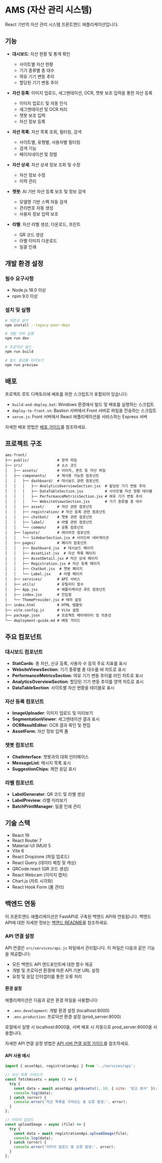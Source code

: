 # AMS (자산 관리 시스템)

React 기반의 자산 관리 시스템 프론트엔드 애플리케이션입니다.

## 기능

- **대시보드**: 자산 현황 및 통계 확인
  - 사이트별 자산 현황
  - 기기 종류별 총 대수
  - 여유 기기 변동 추이
  - 할당된 기기 변동 추이

- **자산 등록**: 이미지 업로드, 세그멘테이션, OCR, 챗봇 보조 입력을 통한 자산 등록
  - 이미지 업로드 및 자동 인식
  - 세그멘테이션 및 OCR 처리
  - 챗봇 보조 입력
  - 자산 정보 등록

- **자산 목록**: 자산 목록 조회, 필터링, 검색
  - 사이트별, 유형별, 사용자별 필터링
  - 검색 기능
  - 페이지네이션 및 정렬

- **자산 상세**: 자산 상세 정보 조회 및 수정
  - 자산 정보 수정
  - 이력 관리

- **챗봇**: AI 기반 자산 등록 보조 및 정보 검색
  - 모델명 기반 스펙 자동 검색
  - 관리번호 자동 생성
  - 사용자 정보 입력 보조

- **라벨**: 자산 라벨 생성, 다운로드, 프린트
  - QR 코드 생성
  - 라벨 이미지 다운로드
  - 일괄 인쇄

## 개발 환경 설정

### 필수 요구사항

- Node.js 18.0 이상
- npm 9.0 이상

### 설치 및 실행

```bash
# 의존성 설치
npm install --legacy-peer-deps

# 개발 서버 실행
npm run dev

# 프로덕션 빌드
npm run build

# 빌드 결과물 미리보기
npm run preview
```

## 배포

프로젝트 루트 디렉토리에 배포를 위한 스크립트가 포함되어 있습니다:

- `build-and-deploy.bat`: Windows 환경에서 빌드 및 배포를 실행하는 스크립트
- `deploy-to-front.sh`: Bastion 서버에서 Front 서버로 파일을 전송하는 스크립트
- `serve.js`: Front 서버에서 React 애플리케이션을 서비스하는 Express 서버

자세한 배포 방법은 [배포 가이드](./deployment-guide.md)를 참조하세요.

## 프로젝트 구조

```
ams-front/
├── public/             # 정적 파일
├── src/                # 소스 코드
│   ├── assets/         # 이미지, 폰트 등 자산 파일
│   ├── components/     # 재사용 가능한 컴포넌트
│   │   ├── dashboard/  # 대시보드 관련 컴포넌트
│   │   │   ├── AnalyticsOverviewSection.jsx  # 할당된 기기 변동 추이
│   │   │   ├── DataTableSection.jsx          # 사이트별 자산 현황 테이블
│   │   │   ├── PerformanceMetricsSection.jsx # 여유 기기 변동 추이
│   │   │   └── WebsiteViewsSection.jsx       # 기기 종류별 총 대수
│   │   ├── asset/      # 자산 관련 컴포넌트
│   │   ├── registration/ # 자산 등록 관련 컴포넌트
│   │   ├── chatbot/    # 챗봇 관련 컴포넌트
│   │   ├── label/      # 라벨 관련 컴포넌트
│   │   └── common/     # 공통 컴포넌트
│   ├── layouts/        # 레이아웃 컴포넌트
│   │   └── SidebarSection.jsx # 사이드바 네비게이션
│   ├── pages/          # 페이지 컴포넌트
│   │   ├── Dashboard.jsx  # 대시보드 페이지
│   │   ├── AssetList.jsx  # 자산 목록 페이지
│   │   ├── AssetDetail.jsx # 자산 상세 페이지
│   │   ├── Registration.jsx # 자산 등록 페이지
│   │   ├── Chatbot.jsx  # 챗봇 페이지
│   │   └── Label.jsx    # 라벨 페이지
│   ├── services/       # API 서비스
│   ├── utils/          # 유틸리티 함수
│   ├── App.jsx         # 애플리케이션 루트 컴포넌트
│   ├── index.jsx       # 진입점
│   └── ThemeProvider.jsx # 테마 설정
├── index.html          # HTML 템플릿
├── vite.config.js      # Vite 설정
├── package.json        # 프로젝트 메타데이터 및 의존성
└── deployment-guide.md # 배포 가이드
```

## 주요 컴포넌트

### 대시보드 컴포넌트
- **StatCards**: 총 자산, 신규 등록, 사용자 수 등의 주요 지표를 표시
- **WebsiteViewsSection**: 기기 종류별 총 대수를 바 차트로 표시
- **PerformanceMetricsSection**: 여유 기기 변동 추이를 라인 차트로 표시
- **AnalyticsOverviewSection**: 할당된 기기 변동 추이를 영역 차트로 표시
- **DataTableSection**: 사이트별 자산 현황을 테이블로 표시

### 자산 등록 컴포넌트
- **ImageUploader**: 이미지 업로드 및 미리보기
- **SegmentationViewer**: 세그멘테이션 결과 표시
- **OCRResultEditor**: OCR 결과 확인 및 편집
- **AssetForm**: 자산 정보 입력 폼

### 챗봇 컴포넌트
- **ChatInterface**: 챗봇과의 대화 인터페이스
- **MessageList**: 메시지 목록 표시
- **SuggestionChips**: 제안 응답 표시

### 라벨 컴포넌트
- **LabelGenerator**: QR 코드 및 라벨 생성
- **LabelPreview**: 라벨 미리보기
- **BatchPrintManager**: 일괄 인쇄 관리

## 기술 스택

- React 19
- React Router 7
- Material-UI (MUI) 5
- Vite 6
- React Dropzone (파일 업로드)
- React Query (데이터 페칭 및 캐싱)
- QRCode.react (QR 코드 생성)
- React Webcam (이미지 캡처)
- Chart.js (차트 시각화)
- React Hook Form (폼 관리)

## 백엔드 연동

이 프론트엔드 애플리케이션은 FastAPI로 구축된 백엔드 API와 연동됩니다. 백엔드 API에 대한 자세한 정보는 [백엔드 README](../amd-back/README.md)를 참조하세요.

### API 연결 설정

API 연결은 `src/services/api.js` 파일에서 관리됩니다. 이 파일은 다음과 같은 기능을 제공합니다:

- 모든 백엔드 API 엔드포인트에 대한 함수 제공
- 개발 및 프로덕션 환경에 따른 API 기본 URL 설정
- 요청 및 응답 인터셉터를 통한 오류 처리

#### 환경 설정

애플리케이션은 다음과 같은 환경 파일을 사용합니다:

- `.env.development`: 개발 환경 설정 (localhost:8000)
- `.env.production`: 프로덕션 환경 설정 (prod_server:8000)

로컬에서 실행 시 localhost:8000을, 서버 배포 시 자동으로 prod_server:8000을 사용합니다.

자세한 API 연결 설정 방법은 [API 서버 연결 설정 가이드](./api-configuration.md)를 참조하세요.

#### API 사용 예시

```javascript
import { assetApi, registrationApi } from '../services/api';

// 자산 목록 가져오기
const fetchAssets = async () => {
  try {
    const data = await assetApi.getAssets(1, 10, { site: '판교 본사' });
    console.log(data);
  } catch (error) {
    console.error('자산 목록을 가져오는 중 오류 발생:', error);
  }
};

// 이미지 업로드
const uploadImage = async (file) => {
  try {
    const data = await registrationApi.uploadImage(file);
    console.log(data);
  } catch (error) {
    console.error('이미지 업로드 중 오류 발생:', error);
  }
};
```
